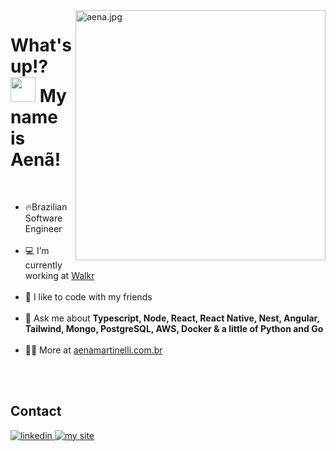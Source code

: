 <img align="right" width="400" src="https://raw.githubusercontent.com/gist/Aenewsss/8f3314fe6fac231c6b4c13d7763177aa/raw/094fbe211023a7e358a273a99e35f2a9a40eccd5/readmecard.svg" alt="aena.jpg"/>
 
<h1 align="left">What's up!? <img width="40" src="https://raw.githubusercontent.com/kaueMarques/kaueMarques/master/hi.gif" /> My name is Aenã!</h1>

<br />

<section>
  <ul>
   <li>🔥Brazilian Software Engineer</li>
   <br />
   <li>💻 I’m currently working at <a target="_blank" href="https://walkr.app/">Walkr</a></li>
   <br />
   <li>🤝 I like to code with my friends</li>
   <br />
   <li>💬 Ask me about <strong> Typescript, Node, React, React Native, Nest, Angular, Tailwind, Mongo, PostgreSQL, AWS, Docker & a little of Python and Go </strong></li>
   <br />
   <li>👨‍💻 More at <a target="_blank" href="https://aenamartinelli.com.br">aenamartinelli.com.br</a></li>
  </ul>
</section>

<br />
<br />

<section>
  <h2>Contact</h2>
  <a href="https://www.linkedin.com/in/aen%C3%A3-eloi-martinelli" target="_blank">
    <img src="https://img.shields.io/badge/aenamartinelli-0077B5?style=for-the-badge&logo=linkedin&logoColor=white" alt="linkedin">
  </a>
  <a href="https://aenamartinelli.com.br" target="_blank" >
    <img src="https://img.shields.io/badge/aenamartinelli-000000?style=for-the-badge&logo=About.me&logoColor=white" alt="my site">
  </a>
<!--   <a href="https://www.instagram.com/aenewsss/" target="_blank">
    <img src="https://img.shields.io/badge/aenewsss-E4405F?style=for-the-badge&logo=instagram&logoColor=white" alt="linkedin">
  </a> -->
</section>
